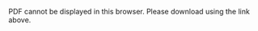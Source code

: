 <object width="100%" height="600" type="application/pdf" data="src/resume.pdf?#zoom=85&scrollbar=0&toolbar=0&navpanes=0">
    <p>PDF cannot be displayed in this browser. Please download using the link above.</p>
</object>
